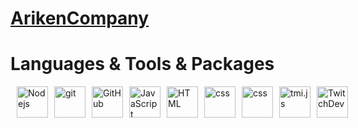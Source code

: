 # [ArikenCompany](https://www.twitch.tv/ariken_company)

# Languages & Tools & Packages
<div style="display:flex;">
  <a style="margin-left:10px" href="https://nodejs.org/ja/">
    <img alt="Nodejs" height="50px" src="https://nodejs.org/static/images/logo.svg"/>
  </a>
  <a style="margin-left:10px" href="https://git-scm.com/">
    <img alt="git" height="50px" src="https://git-scm.com/images/logos/logomark-orange@2x.png"/>
  </a>
  <a style="margin-left:10px" href="https://github.co.jp/">
    <img alt="GitHub" height="50px" src="https://github.githubassets.com/images/modules/logos_page/GitHub-Mark.png"/>
  </a>
  <a style="margin-left:10px" href="https://developer.mozilla.org/ja/docs/Web/JavaScript">
    <img alt="JavaScript" height="50px" src="https://upload.wikimedia.org/wikipedia/commons/thumb/6/6a/JavaScript-logo.png/600px-JavaScript-logo.png?20120221235433"/>
  </a>
  <a style="margin-left:10px" href="https://developer.mozilla.org/ja/docs/Web/HTML">
    <img alt="HTML" height="50px" src="https://upload.wikimedia.org/wikipedia/commons/thumb/6/61/HTML5_logo_and_wordmark.svg/640px-HTML5_logo_and_wordmark.svg.png"/>
  </a>
  <a style="margin-left:10px" href="https://developer.mozilla.org/ja/docs/Web/CSS">
    <img alt="css" height="50px" src="https://upload.wikimedia.org/wikipedia/commons/thumb/d/d5/CSS3_logo_and_wordmark.svg/1452px-CSS3_logo_and_wordmark.svg.png"/>
  </a>
  <a style="margin-left:10px" href="https://discord.js.org/#/">
    <img alt="css" height="50px" src="https://avatars.githubusercontent.com/u/26492485?s=200&v=4"/>
  </a>
  <a style="margin-left:10px" href="https://tmijs.com/">
    <img alt="tmi.js" height="50px" src="https://avatars.githubusercontent.com/u/17866914?s=200&v=4"/>
  </a>
  <a style="margin-left:10px" href="https://dev.twitch.tv/">
    <img alt="TwitchDev" height="50px" src="https://avatars.githubusercontent.com/u/26467327?s=200&v=4"/>
  </a>
  </a>
</div>

